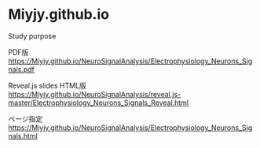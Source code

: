# Miyjy.github.io
Study purpose

PDF版 https://Miyjy.github.io/NeuroSignalAnalysis/Electrophysiology_Neurons_Signals.pdf

Reveal.js slides HTML版  https://Miyjy.github.io/NeuroSignalAnalysis/reveal.js-master/Electrophysiology_Neurons_Signals_Reveal.html

ページ指定  https://Miyjy.github.io/NeuroSignalAnalysis/Electrophysiology_Neurons_Signals.html
